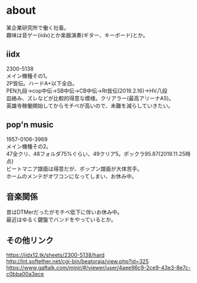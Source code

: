 # about
某企業研究所で働く社畜。  
趣味は音ゲー(iidx)とか楽器演奏(ギター、キーボード)とか。

## iidx
2300-5138  
メイン機種その1。  
2P皆伝。ハードA+以下全白。  
PEN九段→cop中伝→SB中伝→CB中伝→Rt皆伝(2019.2.16)→HV八段  
皿絡み、ズレなどが比較的得意な模様。クリアラー(最高アリーナA5)。  
英雄寺稼働開始してからモチベが高いので、未難を減らしていきたい。  

## pop'n music
1957-0106-3969  
メイン機種その2。  
47全クリ、48フォルダ75%ぐらい、49クリア5。ポックラ95.87(2019.11.25時点)  
ビートマニア譜面は得意だが、ポップン譜面が大体苦手。  
ホームのメンテがオワコンになってしまい、お休み中。

## 音楽関係
昔はDTMerだったがモチベ低下に伴いお休み中。  
最近はゆるく鍵盤でバンドをやっているとか。

## その他リンク
https://iidx12.tk/sheets/2300-5138/hard  
http://lnt.softether.net/cgi-bin/beatoraja/view.php?id=325  
https://www.gaftalk.com/minir/#/viewer/user/4aee96c9-2ce9-43e3-8e7c-c0bba00a3ece
